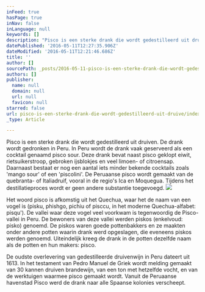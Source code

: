 ```yaml
---
inFeed: true
hasPage: true
inNav: false
inLanguage: null
keywords: []
description: "Pisco is een sterke drank die wordt gedestilleerd uit druiven. De drank wordt gedronken in Peru. In Peru wordt de drank vaak geserveerd als een cocktail genaamd pisco sour. Deze drank bevat naast pisco geklopt eiwit, rietsuikerstroop, gebroken ijsblokjes en veel limoen- of citroensap. Daarnaast bestaat er nog een aantal iets minder bekende cocktails zoals 'mango sour' of een 'piscolini'. De Peruaanse pisco wordt gemaakt van de quebranta- of Italiadruif, vooral in de regio's Ica en Moquegua. Tijdens het destillatieproces wordt er geen andere substantie toegevoegd. "
datePublished: '2016-05-11T12:27:35.906Z'
dateModified: '2016-05-11T12:21:46.686Z'
title: ''
author: []
sourcePath: _posts/2016-05-11-pisco-is-een-sterke-drank-die-wordt-gedestilleerd-uit-druive.md
authors: []
publisher:
  name: null
  domain: null
  url: null
  favicon: null
starred: false
url: pisco-is-een-sterke-drank-die-wordt-gedestilleerd-uit-druive/index.html
_type: Article

---
```

Pisco is een sterke drank die wordt gedestilleerd uit druiven. De drank wordt gedronken in Peru. In Peru wordt de drank vaak geserveerd als een cocktail genaamd pisco sour. Deze drank bevat naast pisco geklopt eiwit, rietsuikerstroop, gebroken ijsblokjes en veel limoen- of citroensap. Daarnaast bestaat er nog een aantal iets minder bekende cocktails zoals 'mango sour' of een 'piscolini'. De Peruaanse pisco wordt gemaakt van de quebranta- of Italiadruif, vooral in de regio's Ica en Moquegua. Tijdens het destillatieproces wordt er geen andere substantie toegevoegd. ![](https://the-grid-user-content.s3-us-west-2.amazonaws.com/2220c192-94fc-4ff6-80eb-31e81f7372b7.jpg)

Het woord pisco is afkomstig uit het Quechua, waar het de naam van een vogel is (pisku, phishgo, pichiu of pisccu, in het moderne Quechua-alfabet: pisqu'). De vallei waar deze vogel veel voorkwam is tegenwoordig de Pisco-vallei in Peru. De bewoners van deze vallei werden piskos (enkelvoud: pisko) genoemd. De piskos waren goede pottenbakkers en ze maakten onder andere potten waarin drank werd opgeslagen, die eveneens piskos werden genoemd. Uiteindelijk kreeg de drank in de potten dezelfde naam als de potten en hun makers: pisco. 

De oudste overlevering van gedestilleerde druivenwijn in Peru dateert uit 1613\. In het testament van Pedro Manuel de Griek wordt melding gemaakt van 30 kannen druiven brandewijn, van een ton met hetzelfde vocht, en van de werktuigen waarmee pisco gemaakt wordt. Vanuit de Peruaanse havenstad Pisco werd de drank naar alle Spaanse kolonies verscheept.